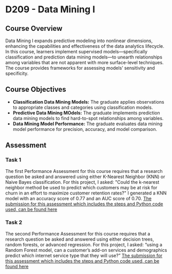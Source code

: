 # D209 - Data Mining I

## Course Overview

Data Mining I expands predictive modeling into nonlinear dimensions, enhancing the capabilities and effectiveness of the data analytics lifecycle. In this course, learners implement supervised models—specifically classification and prediction data mining models—to unearth relationships among variables that are not apparent with more surface-level techniques. The course provides frameworks for assessing models’ sensitivity and specificity.

## Course Objectives

- **Classification Data Mining Models:** The graduate applies observations to appropriate classes and categories using classification models.
- **Predictive Data Mining MOdels:** The graduate implements prediction data mining models to find hard-to-spot relationships among variables.
- **Data Mining Model Performance:** The graduate evaluates data mining model performance for precision, accuracy, and model comparison.

## Assessment

### Task 1

The first Performance Assessment for this course requires that a research question be asked and answered using either K-Nearest Neighbor (KNN) or Naive Bayes classification. 
For this project, I asked: "Could the k-nearest neighbor method be used to predict which customers may be at risk for churn in an effort to maximize customer retention rates?" I generated a KNN model with an accuracy score of 0.77 and an AUC score of 0.70. [The submission for this assessment which includes the steps and Python code used, can be found here](https://github.com/churchill-briana/MSDA/blob/main/Data%20Mining%20I%20/Classification%20Analysis)

### Task 2

The second Performance Assessment for this course requires that a research question be asked and answered using either decision trees, random forests, or advanced regression.
For this project, I asked: “using a Random Forest model, can a customer’s add-on services and demographics predict which internet service type that they will use?” [The submission for this assessment which includes the steps and Python code used, can be found here](https://github.com/churchill-briana/MSDA/blob/main/Data%20Mining%20I%20/Predictive%20Analysis)
